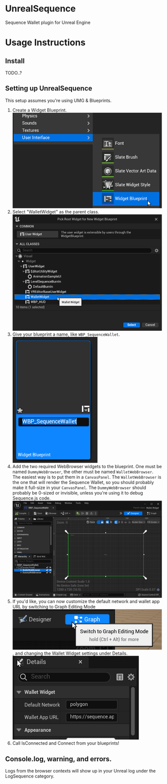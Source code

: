 # UnrealSequence

Sequence Wallet plugin for Unreal Engine

# Usage Instructions

## Install
TODO..?

## Setting up UnrealSequence
This setup assumes you're using UMG & Blueprints.

1. Create a Widget Blueprint. ![Create Widget Blueprint](ReadmeImages/CreateWidgetBlueprint.png "Widget Blueprint Right-Click Menu")
2. Select "WalletWidget" as the parent class. ![Select Widget Blueprint Parent](ReadmeImages/PickWidgetParentClass.png "Widget Blueprint Parent Selector")
3. Give your blueprint a name, like `WBP_SequenceWallet`. ![Name Widget Blueprint](ReadmeImages/NameWidgetBlueprint.png "Widget Blueprint Naming")
4. Add the two required WebBrowser widgets to the blueprint. One must be named `DummyWebBrowser`, the other must be named `WalletWebBrowser`. The easiest way is to put them in a `CanvasPanel`. The `WalletWebBrowser` is the one that will render the Sequence Wallet, so you should probably make it full-size in your `CanvasPanel`. The `DummyWebBrowser` should probably be 0-sized or invisible, unless you're using it to debug Sequence.js code. ![Add Web Browser Widgets](ReadmeImages/AddWebBrowserWidgets.png "Adding the Web Browser widgets")
5. If you'd like, you can now customize the default network and wallet app URL by switching to Graph Editing Mode ![Graph Editing Selector](ReadmeImages/GoToGraphMode.png "Switching to Graph Editing"), and changing the Wallet Widget settings under Details.![Details Panel](ReadmeImages/EditDetails.png "Wallet Widget settings in the Details Panel")
6. Call IsConnected and Connect from your blueprints!

## Console.log, warning, and errors.
Logs from the browser contexts will show up in your Unreal log under the LogSequence category.